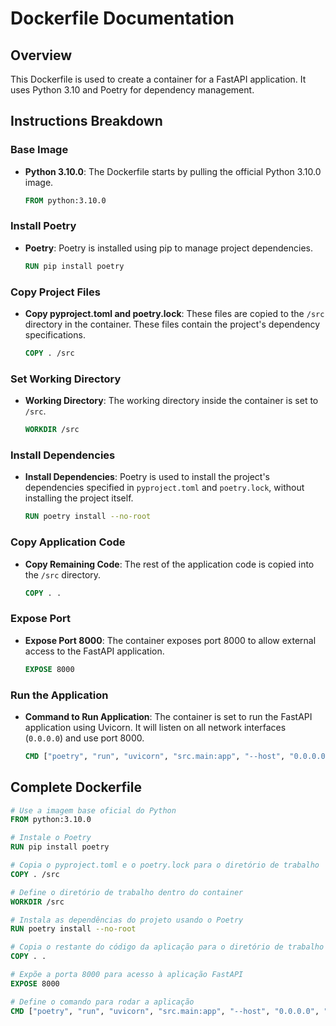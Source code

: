 # Dockerfile Documentation

## Overview
This Dockerfile is used to create a container for a FastAPI application. It uses Python 3.10 and Poetry for dependency management.

## Instructions Breakdown

### Base Image
- **Python 3.10.0**: The Dockerfile starts by pulling the official Python 3.10.0 image.
    ```dockerfile
    FROM python:3.10.0
    ```

### Install Poetry
- **Poetry**: Poetry is installed using pip to manage project dependencies.
    ```dockerfile
    RUN pip install poetry
    ```

### Copy Project Files
- **Copy pyproject.toml and poetry.lock**: These files are copied to the `/src` directory in the container. These files contain the project's dependency specifications.
    ```dockerfile
    COPY . /src
    ```

### Set Working Directory
- **Working Directory**: The working directory inside the container is set to `/src`.
    ```dockerfile
    WORKDIR /src
    ```

### Install Dependencies
- **Install Dependencies**: Poetry is used to install the project's dependencies specified in `pyproject.toml` and `poetry.lock`, without installing the project itself.
    ```dockerfile
    RUN poetry install --no-root
    ```

### Copy Application Code
- **Copy Remaining Code**: The rest of the application code is copied into the `/src` directory.
    ```dockerfile
    COPY . .
    ```

### Expose Port
- **Expose Port 8000**: The container exposes port 8000 to allow external access to the FastAPI application.
    ```dockerfile
    EXPOSE 8000
    ```

### Run the Application
- **Command to Run Application**: The container is set to run the FastAPI application using Uvicorn. It will listen on all network interfaces (`0.0.0.0`) and use port 8000.
    ```dockerfile
    CMD ["poetry", "run", "uvicorn", "src.main:app", "--host", "0.0.0.0", "--port", "8000"]
    ```

## Complete Dockerfile

```dockerfile
# Use a imagem base oficial do Python
FROM python:3.10.0

# Instale o Poetry
RUN pip install poetry

# Copia o pyproject.toml e o poetry.lock para o diretório de trabalho
COPY . /src

# Define o diretório de trabalho dentro do container
WORKDIR /src

# Instala as dependências do projeto usando o Poetry
RUN poetry install --no-root

# Copia o restante do código da aplicação para o diretório de trabalho
COPY . .

# Expõe a porta 8000 para acesso à aplicação FastAPI
EXPOSE 8000

# Define o comando para rodar a aplicação
CMD ["poetry", "run", "uvicorn", "src.main:app", "--host", "0.0.0.0", "--port", "8000"]
